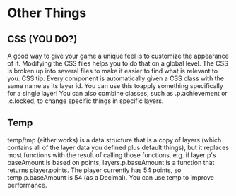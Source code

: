 # Other Things

## CSS (YOU DO?)
A good way to give your game a unique feel is to customize the appearance of it. Modifying the CSS files helps you to do that on a global level. The CSS is broken up into several files to make it easier to find what is relevant to you.
CSS tip: Every component is automatically given a CSS class with the same name as its layer id. You can use this toapply something specifically for a single layer! You can also combine classes, such as .p.achievement or .c.locked, to change specific things in specific layers.

## Temp
temp/tmp (either works) is a data structure that is a copy of layers (which contains all of the layer data you defined plus default things), but it replaces most functions with the result of calling those functions. e.g. if layer p's baseAmount is based on points, layers.p.baseAmount is a function that returns player.points. The player currently has 54 points, so temp.p.baseAmount is 54 (as a Decimal). You can use temp to improve performance.